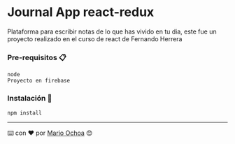 # Journal App react-redux
Plataforma para escribir notas de lo que has vivido en tu dia, este fue un proyecto realizado en el curso de react de Fernando Herrera

### Pre-requisitos 📋

```
node
Proyecto en firebase
```

### Instalación 🔧

```
npm install
```
---
⌨️ con ❤️ por [Mario Ochoa](https://github.com/mario8a) 😊